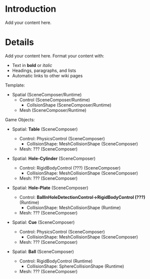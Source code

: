 # Introduction #

Add your content here.


# Details #

Add your content here.  Format your content with:
  * Text in **bold** or _italic_
  * Headings, paragraphs, and lists
  * Automatic links to other wiki pages

Template:
  * Spatial (SceneComposer/Runtime)
    * Control (SceneComposer/Runtime)
      * CollsionShape (SceneComposer/Runtime)
    * Mesh (SceneComposer/Runtime)

Game Objects:
  * Spatial: **Table** (SceneComposer)
    * Control: PhysicsControl (SceneComposer)
      * CollisionShape: MeshCollisionShape (SceneComposer)
    * Mesh: ??? (SceneComposer)

  * Spatial: **Hole-Cylinder** (SceneComposer)
    * Control: RigidBodyControl (???) (SceneComposer)
      * CollisionShape: MeshCollisionShape (SceneComposer)
    * Mesh: ??? (SceneComposer)

  * Spatial: **Hole-Plate** (SceneComposer)
    * Control: **BallInHoleDetectionControl->RigidBodyControl (???)** (Runtime)
      * CollisionShape: MeshCollisionShape (Runtime)
    * Mesh: ??? (SceneComposer)

  * Spatial: **Cue** (SceneComposer)
    * Control: PhysicsControl (SceneComposer)
      * CollisionShape: MeshCollisionShape (SceneComposer)
    * Mesh: ??? (SceneComposer)

  * Spatial: **Ball** (SceneComposer)
    * Control: RigidBodyControl (Runtime)
      * CollisionShape: SphereCollisionShape (Runtime)
    * Mesh: ??? (SceneComposer)